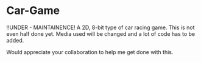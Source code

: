 # Car-Game
!!UNDER - MAINTAINENCE!
A 2D, 8-bit type of car racing game. This is not even half done yet. Media used will be changed and a lot of code has to be added.

Would appreciate your collaboration to help me get done with this.
